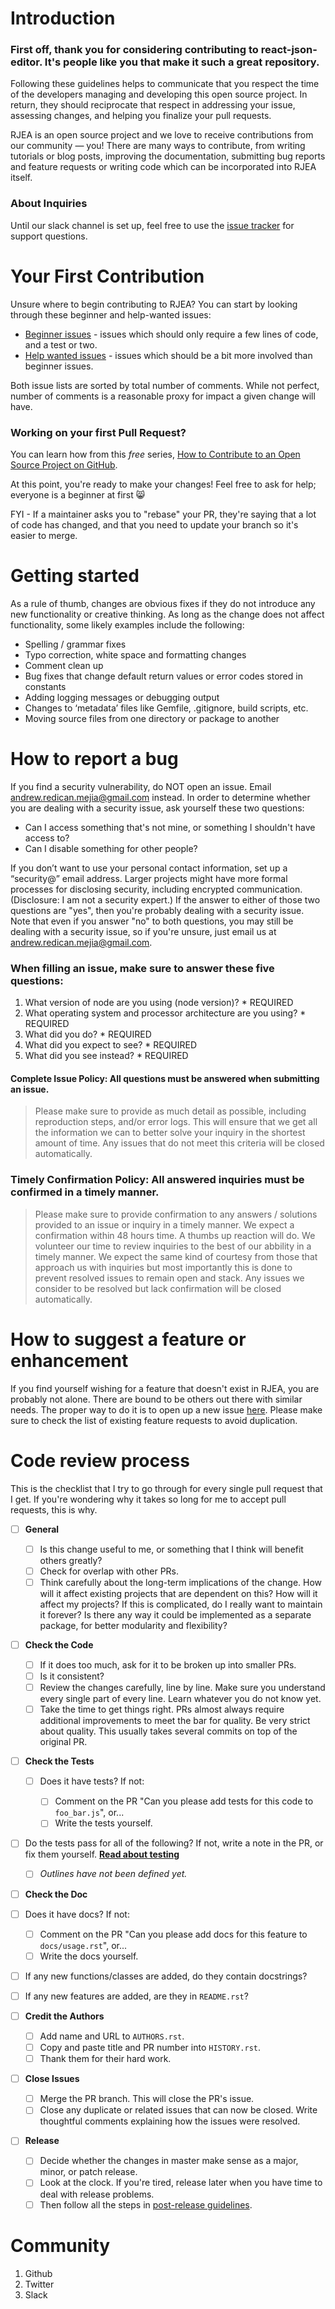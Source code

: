 # Introduction

### First off, thank you for considering contributing to react-json-editor. It's people like you that make it such a great repository.

Following these guidelines helps to communicate that you respect the time of the developers managing and developing this open source project. In return, they should reciprocate that respect in addressing your issue, assessing changes, and helping you finalize your pull requests.


RJEA is an open source project and we love to receive contributions from our community — you! There are many ways to contribute, from writing tutorials or blog posts, improving the documentation, submitting bug reports and feature requests or writing code which can be incorporated into RJEA itself.

### About Inquiries

Until our slack channel is set up, feel free to use the [issue tracker](https://github.com/czack425/react-json-editor/issues) for support questions.

# Your First Contribution
Unsure where to begin contributing to RJEA? You can start by looking through these beginner and help-wanted issues:

* [Beginner issues](https://github.com/czack425/react-json-editor/labels/beginner) - issues which should only require a few lines of code, and a test or two.
* [Help wanted issues](https://github.com/czack425/react-json-editor/labels/help%20wanted) - issues which should be a bit more involved than beginner issues.

Both issue lists are sorted by total number of comments. While not perfect, number of comments is a reasonable proxy for impact a given change will have.

### Working on your first Pull Request?

You can learn how from this *free* series, [How to Contribute to an Open Source Project on GitHub](https://egghead.io/series/how-to-contribute-to-an-open-source-project-on-github).

At this point, you're ready to make your changes! Feel free to ask for help; everyone is a beginner at first :smile_cat:

FYI - If a maintainer asks you to "rebase" your PR, they're saying that a lot of code has changed, and that you need to update your branch so it's easier to merge.

# Getting started

As a rule of thumb, changes are obvious fixes if they do not introduce any new functionality or creative thinking. As long as the change does not affect functionality, some likely examples include the following:
* Spelling / grammar fixes
* Typo correction, white space and formatting changes
* Comment clean up
* Bug fixes that change default return values or error codes stored in constants
* Adding logging messages or debugging output
* Changes to ‘metadata’ files like Gemfile, .gitignore, build scripts, etc.
* Moving source files from one directory or package to another

# How to report a bug
If you find a security vulnerability, do NOT open an issue. Email andrew.redican.mejia@gmail.com instead.
In order to determine whether you are dealing with a security issue, ask yourself these two questions:

* Can I access something that's not mine, or something I shouldn't have access to?
* Can I disable something for other people?

If you don’t want to use your personal contact information, set up a “security@” email address. Larger projects might have more formal processes for disclosing security, including encrypted communication. (Disclosure: I am not a security expert.)
If the answer to either of those two questions are "yes", then you're probably dealing with a security issue. Note that even if you answer "no" to both questions, you may still be dealing with a security issue, so if you're unsure, just email us at andrew.redican.mejia@gmail.com.

### When filling an issue, make sure to answer these five questions:

1. What version of node are you using (node version)? * REQUIRED
2. What operating system and processor architecture are you using? * REQUIRED
3. What did you do? * REQUIRED
4. What did you expect to see? * REQUIRED
5. What did you see instead? * REQUIRED

#### Complete Issue Policy: All questions must be answered when submitting an issue.
> Please make sure to provide as much detail as possible, including reproduction steps, and/or error logs. This will ensure that we get all the information we can to better solve your inquiry in the shortest amount of time. Any issues that do not meet this criteria will be closed automatically.

### Timely Confirmation Policy: All answered inquiries must be confirmed in a timely manner.
> Please make sure to provide confirmation to any answers / solutions provided to an issue or inquiry in a timely manner. We expect a confirmation within 48 hours time. A thumbs up reaction will do. We volunteer our time to review inquiries to the best of our abbility in a timely manner. We expect the same kind of courtesy from those that approach us with inquiries but most importantly this is done to prevent resolved issues to remain open and stack. Any issues we consider to be resolved but lack confirmation will be closed automatically.

# How to suggest a feature or enhancement
If you find yourself wishing for a feature that doesn't exist in RJEA, you are probably not alone. There are bound to be others out there with similar needs. The proper way to do it is to open up a new issue [here](https://github.com/czack425/react-json-editor/issues). Please make sure to check the list of existing feature requests to avoid duplication.

# Code review process
This is the checklist that I try to go through for every single pull request that I get. If you're wondering why it takes so long for me to accept pull requests, this is why.

- [ ] **General**

  - [ ] Is this change useful to me, or something that I think will benefit others greatly?
  - [ ] Check for overlap with other PRs.
  - [ ] Think carefully about the long-term implications of the change. How will it affect existing projects that are dependent on this? How will it affect my projects? If this is complicated, do I really want to maintain it forever? Is there any way it could be implemented as a separate package, for better modularity and flexibility?

- [ ] **Check the Code**

  - [ ] If it does too much, ask for it to be broken up into smaller PRs.
  - [ ] Is it consistent?
  - [ ] Review the changes carefully, line by line. Make sure you understand every single part of every line. Learn whatever you do not know yet.
  - [ ] Take the time to get things right. PRs almost always require additional improvements to meet the bar for quality. Be very strict about quality. This usually takes several commits on top of the original PR.

- [ ] **Check the Tests**

  - [ ] Does it have tests? If not:

    - [ ] Comment on the PR "Can you please add tests for this code to `foo_bar.js`", or...
    - [ ] Write the tests yourself.

- [ ] Do the tests pass for all of the following? If not, write a note in the PR, or fix them yourself. [**Read about testing**](https://github.com/czack425/react-json-editor/wiki/How-to-Create-and-Run-Tests)

    - [ ] *Outlines have not been defined yet.*

- [ ] **Check the Doc**

- [ ] Does it have docs? If not:

  - [ ] Comment on the PR "Can you please add docs for this feature to `docs/usage.rst`", or...
  - [ ] Write the docs yourself.

- [ ] If any new functions/classes are added, do they contain docstrings?
- [ ] If any new features are added, are they in `README.rst`?

- [ ] **Credit the Authors**

  - [ ] Add name and URL to `AUTHORS.rst`.
  - [ ] Copy and paste title and PR number into `HISTORY.rst`.
  - [ ] Thank them for their hard work.

- [ ] **Close Issues**

  - [ ] Merge the PR branch. This will close the PR's issue.
  - [ ] Close any duplicate or related issues that can now be closed. Write thoughtful comments explaining how the issues were resolved.

- [ ] **Release**

  - [ ] Decide whether the changes in master make sense as a major, minor, or patch release.
  - [ ] Look at the clock. If you're tired, release later when you have time to deal with release problems.
  - [ ] Then follow all the steps in [post-release guidelines]().
  
# Community
1. Github
2. Twitter
3. Slack
